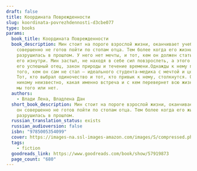 ```yaml
---
draft: false
title: Координата Поврежденности
slug: koordinata-povrezhdennosti-d3cbe077
type: books
params:
  book_title: Координата Поврежденности
  book_description: Мин стоит на пороге взрослой жизни, оканчивает учебу, но он
    совершенно не готов пойти по стопам отца. Тем более когда его жизнь
    разрушилась в прошлом. У него нет мечты, и тот, кем он должен стать, душит
    его изнутри. Мин застыл, не находя в себе сил повзрослеть, а этого ожидал
    его успешный отец, закон природы и течение времени.Однажды к нему подселяют
    того, кем он сам не стал — идеального студента-медика с мечтой и целями.
    Тот, кто выбрал одиночество и тот, кто привык к нему, столкнутся. Однако
    никому неизвестно, какая именно встреча и с кем перевернет всю жизнь. Хотим
    мы того или нет.
  authors:
    - Влади Лена, Владлена Дан
  short_book_description: Мин стоит на пороге взрослой жизни, оканчивает учебу, но
    он совершенно не готов пойти по стопам отца. Тем более когда его жизнь
    разрушилась в прошлом.
  russian_translation_status: exists
  russian_audioversion: false
  isbn: "9785005354099"
  cover: https://images-na.ssl-images-amazon.com/images/S/compressed.photo.goodreads.com/books/1619971294i/57919873.jpg
  tags:
    - fiction
  goodreads_link: https://www.goodreads.com/book/show/57919873
  page_count: "680"
---
```

